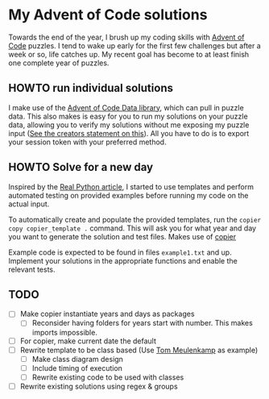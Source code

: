 # My Advent of Code solutions
Towards the end of the year, I brush up my coding skills with [Advent of Code](https://adventofcode.com/) puzzles.
I tend to wake up early for the first few challenges but after a week or so, life catches up. My recent goal has become 
to at least finish one complete year of puzzles.

## HOWTO run individual solutions
I make use of the [Advent of Code Data library](https://pypi.org/project/advent-of-code-data/), 
which can pull in puzzle data. This also makes is easy for you to run my solutions on your puzzle data,
allowing you to verify my solutions without me exposing my puzzle input ([See the creators statement on this](https://adventofcode.com/2024/about#faq_copying)).
All you have to do is to export your session token with your preferred method.

## HOWTO Solve for a new day
Inspired by the [Real Python article](https://realpython.com/python-advent-of-code/), I started to use templates 
and perform automated testing on provided examples before running my code on the actual input.

To automatically create and populate the provided templates, run the `copier copy copier_template .` command. This will 
ask you for what year and day you want to generate the solution and test files. Makes use of [copier](https://copier.readthedocs.io/en/stable/)

Example code is expected to be found in files `example1.txt` and up. Implement your solutions in the appropriate functions 
and enable the relevant tests.

## TODO
- [ ] Make copier instantiate years and days as packages
  - [ ] Reconsider having folders for years start with number. This makes imports impossible.
- [ ] For copier, make current date the default
- [ ] Rewrite template to be class based (Use [Tom Meulenkamp](https://github.com/supertom01/adventOfCode) as example)
  - [ ] Make class diagram design
  - [ ] Include timing of execution
  - [ ] Rewrite existing code to be used with classes
- [ ] Rewrite existing solutions using regex & groups
